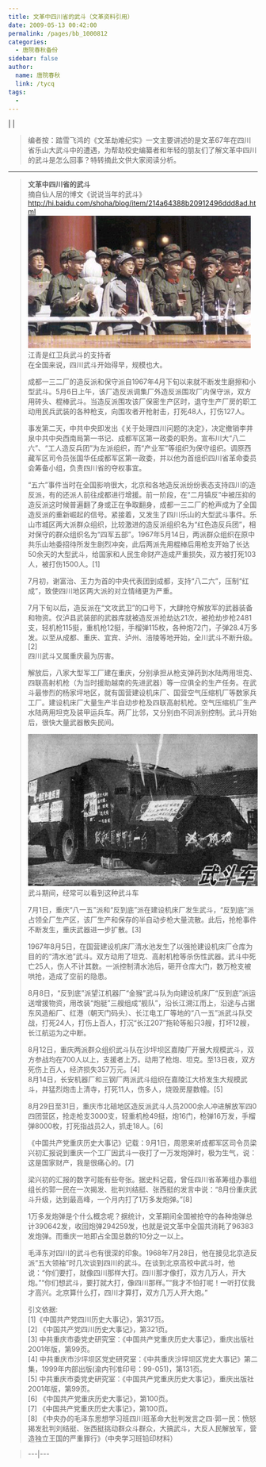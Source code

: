 ```yaml
---
title: 文革中四川省的武斗（文革资料引用）
date: 2009-05-13 00:42:00
permalink: /pages/bb_1000812
categories: 
  - 唐院春秋备份
sidebar: false
author: 
  name: 唐院春秋
  link: /tycq
tags: 
  - 
---
```


|  |

>  
>  
>
> 编者按：踏雪飞鸿的《文革劫难纪实》一文主要讲述的是文革67年在四川省乐山大武斗中的遭遇，为帮助校史编纂者和年轻的朋友们了解文革中四川的武斗是怎么回事？特转摘此文供大家阅读分析。

* * *

  

> **文革中四川省的武斗**  
>  摘自仙人居的博文《说说当年的武斗》  
> http://hi.baidu.com/shoha/blog/item/214a64388b20912496ddd8ad.html  
> [
> ![](/pic/img.bimg.126.net_photo_KEUItsJVimdgYGt4E0ZLnw==_431219664321540318.jpg)](pic/img.bimg.126.net_photo_KEUItsJVimdgYGt4E0ZLnw==_431219664321540318.jpg)  
>  江青是红卫兵武斗的支持者  
>  在全国来说，四川武斗开始得早，规模也大。  
>
> 成都一三二厂的造反派和保守派自1967年4月下旬以来就不断发生磨擦和小型武斗。5月6日上午，该厂造反派调集厂外造反派围攻厂内保守派，双方用砖头、棍棒武斗。当造反派围攻该厂保密生产区时，退守生产厂房的职工动用民兵武装的各种枪支，向围攻者开枪射击，打死48人，打伤127人。  
>
> 事发第二天，中共中央即发出《关于处理四川问题的决定》，决定撤销李井泉中共中央西南局第一书记、成都军区第一政委的职务。宣布川大“八二六”、“工人造反兵团”为左派组织，而“产业军”等组织为保守组织。调原西藏军区司令员张国华任成都军区第一政委，并以他为首组织四川省革命委员会筹备小组，负责四川省的夺权事宜。  
>
> “五六”事件当时在全国影响很大，北京和各地造反派纷纷表态支持四川的造反派，有的还派人前往成都进行增援。前一阶段，在“二月镇反”中被压抑的造反派这时候普遍翻了身或正在争取翻身，成都一三二厂的枪声成为了全国造反派的重新崛起的信号。紧接着，又发生了四川乐山的大型武斗事件。乐山市城区两大派群众组织，比较激进的造反派组织名为“红色造反兵团”，相对保守的群众组织名为“四军五部”。1967年5月14日，两派群众组织在原中共乐山地委招待所发生剧烈冲突，此后两派先用棍棒后用枪支开始了长达50余天的大型武斗，给国家和人民生命财产造成严重损失，双方被打死103人，被打伤1500人。[1]  
>  
>  7月初，谢富治、王力为首的中央代表团到成都，支持“八二六”，压制“红成”，致使四川地区两大派的对立情绪更为严重。  
>
> 7月下旬以后，造反派在“文攻武卫”的口号下，大肆抢夺解放军的武器装备和物资。仅泸县武装部的武器库就被造反派抢劫达21次，被抢劫步枪2481支，轻机枪115挺，重机枪12挺，手榴弹115枚，各种炮72门，子弹28.4万多发。以至从成都、重庆、宜宾、泸州、涪陵等地开始，全川武斗不断升级。[2]  
>  四川武斗又属重庆最为厉害。  
>
> 解放后，八家大型军工厂建在重庆，分别承担从枪支弹药到水陆两用坦克、四联高射机枪（为当时援助越南的先进武器）等一应俱全的生产任务。在武斗最惨烈的杨家坪地区，就有国营建设机床厂、国营空气压缩机厂等数家兵工厂。建设机床厂大量生产半自动步枪及四联高射机枪。空气压缩机厂生产水陆两用坦克及装甲运兵车。两厂比邻，又分别由不同派别控制。武斗开始后，很快大量武器散失民间。  
>  
> [
> ![](/pic/img.bimg.126.net_photo_c_dms9tDinlGIOWf574NFw==_5684950104625835077.jpg)](pic/img.bimg.126.net_photo_c_dms9tDinlGIOWf574NFw==_5684950104625835077.jpg)
> 武斗期间，经常可以看到这种武斗车  
>
> 7月1日，重庆“八一五”派和“反到底”派在建设机床厂发生武斗，“反到底”派占领全厂生产区，该厂生产和保存的半自动步枪大量流散。此后，抢枪事件不断发生，重庆武器进一步扩散。[3]  
>
> 1967年8月5日，在国营建设机床厂清水池发生了以强抢建设机床厂仓库为目的的“清水池”武斗。双方动用了坦克、高射机枪等杀伤性武器。武斗中死亡25人，伤人不计其数。一派控制清水池后，砸开仓库大门，数万枪支被哄抢，造成了空前的隐患。  
>
> 8月8日，“反到底”派望江机器厂“金猴”武斗队为向建设机床厂“反到底”派运送增援物资，用改装“炮艇”三艘组成“舰队”，沿长江溯江而上，沿途与占据东风造船厂、红港（朝天门码头）、长江电工厂等地的“八一五”派武斗队交战，打死24人，打伤上百人，打沉“长江207”拖轮等船只3艘，打坏12艘，长江航运为之中断。  
>
> 8月12日，重庆两派群众组织武斗队在沙坪坝区嘉陵厂开展大规模武斗，双方参战均在700人以上，支援者上万。动用了枪炮、坦克。至13日夜，双方死伤上百人，经济损失357万元。[4]  
>  8月14日，长安机器厂和三钢厂两派武斗组织在嘉陵江大桥发生大规模武斗，并猛烈炮击上清寺，打死11人，伤多人，烧毁房屋数幢。[5]  
>
> 8月29日至31日，重庆市北碚地区造反派武斗人员2000余人冲进解放军四0四团营区，抢走枪支3000支，轻重机枪49挺，炮16门，枪弹16万发，手榴弹8000枚，打死指战员2人，抓走18人。[6]  
>
> 《中国共产党重庆历史大事记》记载：9月1日，周恩来听成都军区司令员梁兴初汇报说到重庆一个工厂因武斗一夜打了一万发炮弹时，极为生气，说：这是国家财产，我是很痛心的。[7]  
>
> 梁兴初的汇报的数字可能有些夸张。据史料记载，曾任四川省革筹组办事组组长的郭一民在一次揭发、批判刘结挺、张西挺的发言中说：“8月份重庆武斗升级，达到最高峰，一个月内打了1万多发炮弹。”[8]  
>
> 1万多发炮弹是个什么概念呢？据统计，文革期间全国被抢夺的各种炮弹总计390642发，收回炮弹294259发，也就是说文革中全国共消耗了96383发炮弹。而重庆一地即占全国总数的10分之一以上。  
>
> 毛泽东对四川的武斗也有很深的印象。1968年7月28日，他在接见北京造反派“五大领袖”时几次谈到四川的武斗。在谈到北京高校中武斗时，他说：“你们要打，就像四川那样大打。四川那才像打，双方几万人，开大炮。”“你们想武斗，要打就大打，像四川那样。”“我才不怕打呢！一听打仗我才高兴。北京算什么打，四川才算打，双方几万人开大炮。”  
>  
> 引文依据:  
>  [1]《中国共产党四川历史大事记》，第317页。  
>  [2] 《中国共产党四川历史大事记》，第321页。  
>  [3] 中共重庆市委党史研究室：《中国共产党重庆历史大事记》，重庆出版社2001年版，第99页。  
>  [4] 中共重庆市沙坪坝区党史研究室：《中共重庆沙坪坝区党史大事记》第二集，1999年内部出版(渝内刊准印号：99-051)，第131页。  
>  [5] 中共重庆市委党史研究室：《中国共产党重庆历史大事记》，重庆出版社2001年版，第99页。  
>  [6] 《中国共产党重庆历史大事记》，第100页。  
>  [7] 《中国共产党重庆历史大事记》，第100页。  
>  [8]
> 《中央办的毛泽东思想学习班四川班革命大批判发言之四·郭一民：愤怒揭发批判刘结挺、张西挺挑动群众斗群众，大搞武斗，大反人民解放军，营造独立王国的严重罪行》（中央学习班铅印材料）  
>  
>

> ---|---